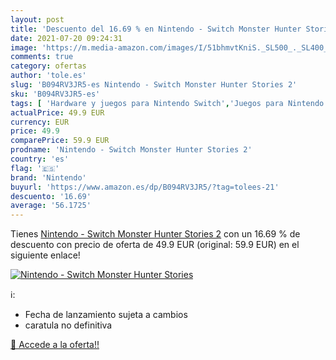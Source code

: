 ```yaml
---
layout: post
title: 'Descuento del 16.69 % en Nintendo - Switch Monster Hunter Stories'
date: 2021-07-20 09:24:31
image: 'https://m.media-amazon.com/images/I/51bhmvtKniS._SL500_._SL400_.jpg'
comments: true
category: ofertas
author: 'tole.es'
slug: 'B094RV3JR5-es Nintendo - Switch Monster Hunter Stories 2'
sku: 'B094RV3JR5-es'
tags: [ 'Hardware y juegos para Nintendo Switch','Juegos para Nintendo Switch','Videojuegos','nintendo', ]
actualPrice: 49.9 EUR
currency: EUR
price: 49.9
comparePrice: 59.9 EUR
prodname: 'Nintendo - Switch Monster Hunter Stories 2'
country: 'es'
flag: '🇪🇸'
brand: 'Nintendo'
buyurl: 'https://www.amazon.es/dp/B094RV3JR5/?tag=tolees-21'
descuento: '16.69'
average: '56.1725'
---
```


Tienes [Nintendo - Switch Monster Hunter Stories 2](https://www.amazon.es/dp/B094RV3JR5/?tag=tolees-21) con un 16.69 % de descuento con precio de oferta de 49.9 EUR (original: 59.9 EUR) en el siguiente enlace!

[![Nintendo - Switch Monster Hunter Stories](https://m.media-amazon.com/images/I/51bhmvtKniS._SL500_._SL400_.jpg)](https://www.amazon.es/dp/B094RV3JR5/?tag=tolees-21)

ℹ️:

- Fecha de lanzamiento sujeta a cambios
- caratula no definitiva

[🛒 Accede a la oferta!!](https://www.amazon.es/dp/B094RV3JR5/?tag=tolees-21)
